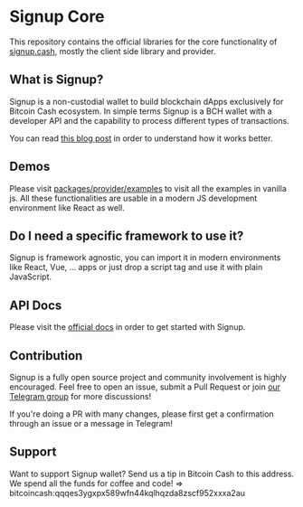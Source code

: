# Signup Core

This repository contains the official libraries for the core functionality of [signup.cash](https://signup.cash), mostly the client side library and provider.

## What is Signup?

Signup is a non-custodial wallet to build blockchain dApps exclusively for Bitcoin Cash ecosystem. In simple terms Signup is a BCH wallet with a developer API and the capability to process different types of transactions.

You can read [this blog post](https://read.cash/@p0oker/a-sneak-peek-into-signups-new-dapp-architecture-for-bitcoin-cash-ccf6af56) in order to understand how it works better.

## Demos

Please visit [packages/provider/examples](here) to visit all the examples in vanilla js. All these functionalities are usable in a modern JS development environment like React as well.

## Do I need a specific framework to use it?

Signup is framework agnostic, you can import it in modern environments like React, Vue, ... apps or just drop a script tag and use it with plain JavaScript.

## API Docs

Please visit the [official docs](https://docs.signup.cash) in order to get started with Signup.

## Contribution

Signup is a fully open source project and community involvement is highly encouraged. Feel free to open an issue, submit a Pull Request or join [our Telegram group](https://t.me/joinchat/NAXHtw_YK7Qu_MDJt3aOZw) for more discussions!

If you're doing a PR with many changes, please first get a confirmation through an issue or a message in Telegram!

## Support

Want to support Signup wallet? Send us a tip in Bitcoin Cash to this address. We spend all the funds for coffee and code! => bitcoincash:qqqes3ygxpx589wfn44kqlhqzda8zscf952xxxa2au
